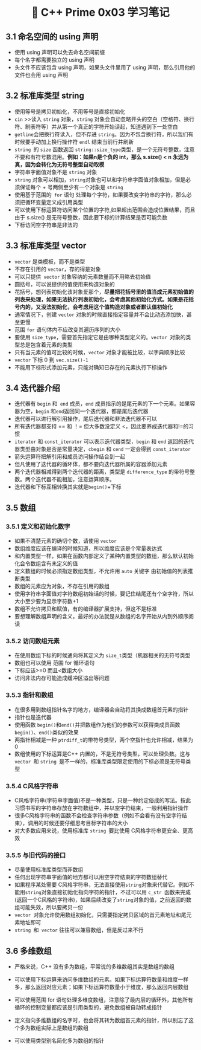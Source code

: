 <h1 align="center">📔 C++ Prime 0x03 学习笔记</h1>

## 3.1 命名空间的 using 声明

* 使用 using 声明可以免去命名空间前缀
* 每个名字都需要独立的 using 声明
* 头文件不应该包含 using 声明，如果头文件里用了 using 声明，那么引用他的文件也会用 using 声明

## 3.2 标准库类型 string

* 使用等号是拷贝初始化，不用等号是直接初始化
* `cin` >>读入 `string` 对象，`string` 对象会自动忽略开头的空白（空格符、换行符、制表符等）并从第一个真正的字符开始读起，知道遇到下一处空白
* `getline`会把换行符读入，但不存进 `string`。因为不包含换行符，所以我们有时候要手动加上换行操作符 `endl` 结束当前行并刷新
* `string `的 `size` 函数返回 `string::size_type`类型，是一个无符号整数，注意不要和有符号数混用。**例如：如果n是个负的 int，那么 s.size() < n 永远为真，因为会转化为无符号整型自动取模**
* 字符串字面值对象不是 ``string`` 对象
* `string` 对象可以相加，``string``对象也可以和字符串字面值对象相加，但是必须保证每个 + 号两侧至少有一个对象是 `string`
* 使用基于范围的` for` 语句 处理每个字符，如果要改变字符串的字符，那么必须把循环变量定义成引用类型
* 可以使用下标运算符访问某个位置的字符,如果超出范围会造成位置结果，而且由于 s.size() 是无符号整数，因此要下标的计算结果是否可能负数
* 下标访问空字符串是非法的

## 3.3 标准库类型 vector

* `vector` 是类模板，而不是类型
* 不存在引用的 `vector`，存的得是对象
* 可以只提供` vector` 对象容纳的元素数量而不用略去初始值
* 圆括号，可以说提供的值使用来构造对象的
* 花括号，想列表初始化该对象爱那个，**尽量把花括号里的值当成元素初始值的列表来处理，如果无法执行列表初始化，会考虑其他初始化方式。如果是花括号内的，又没法初始化，会考虑用这个值构造对象或者默认值初始化**
* 通常情况下，创建 `vector` 对象的时候直接指定容量并不会比动态添加快，甚至更慢
* 范围 `for` 语句体内不应改变其遍历序列的大小
* 要使用 `size_type`，需要首先指定它是由哪种类型定义的。`vector `对象的类型总是包含着元素的类型
* 只有当元素的值可比较的时候，`vector` 对象才能被比较，以字典顺序比较
* `vector` 下标 0 到 `vec.size()-1`
* 不能用下标形式添加元素，只能对确知已存在的元素执行下标操作

## 3.4 迭代器介绍

* 迭代器有 `begin` 和` end` 成员，`end` 成员指示的是尾元素的下一个元素。如果容器为空，`begin` 和` end `返回同一个迭代器，都是尾后迭代器
* 迭代器可以进行解引用操作，尾后迭代器和非法迭代器不可以
* 所有迭代器都支持 == 和 ！= 但大多数没定义 <，因此要养成迭代器和!=的习惯
* `iterator` 和 `const_iterator` 可以表示迭代器类型，`begin` 和 `end` 返回的迭代器类型由对象是否是常量决定，`cbegin` 和 `cend` 一定会得到 `const_iterator`
* 箭头运算符把解引用和成员访问操作结合到一起
* 但凡使用了迭代器的循环体，都不要向迭代器所属的容器添加元素
* 两个迭代器相减得到两个迭代器的距离，类型是 `difference_type` 的带符号整数。两个迭代器不能相加，注意运算顺序。
* 迭代器和下标互相转换其实就是`begin()`+下标



## 3.5 数组

### 3.5.1 定义和初始化数字

* 如果不清楚元素的确切个数，请使用 `vector`
* 数组维度应该在编译的时候知道，所以维度应该是个常量表达式
* 和内置类型一样，如果在函数内部定义了某种内置类型的数组，那么默认初始化会令数组含有未定义的值
* 定义数组的时候必须指定数组类型，不允许用 `auto` 关键字 由初始值的列表推断类型
* 数组的元素应为对象，不存在引用的数组
* 使用字符串字面值对字符数组初始话的时候，要记住结尾还有个空字符，所以大小至少要为显示字符数+1
* 数组不允许拷贝和赋值，有的编译器扩展支持，但这不是标准
* 要想理解数组声明的含义，最好的办法就是从数组的名字开始从内到外顺序阅读

### 3.5.2 访问数组元素

* 在使用数组下标的时候通向将其定义为 `size_t`类型（机器相关的无符号类型
* 数组也可以使用 范围 for 循环语句
* 下标应该>=0 而且<数组大小
* 访问非法内存可能造成缓冲区溢出等问题

### 3.5.3 指针和数组

* 在很多用到数组指针名字的地方，编译器会自动将其换成数组首元素的指针
* 指针也是迭代器
* 使用函数 `begin()`和`end()`并把数组作为他们的参数可以获得类成员函数`begin()`、`end()`类似的效果
* 两指针相减是一种 `ptrdiff_t`的带符号类型，两个空指针也允许相减，结果为0
* 数组使用的下标运算是C++ 内置的，不是无符号类型，可以处理负数。这与 `vector `和 `string `是不一样的，标准库类型限定使用的下标必须是无符号类型

### 3.5.4 C风格字符串

* C风格字符串(字符串字面值)不是一种类型，只是一种约定俗成的写法。按此习惯书写的字符串存放在字符数组中，并以空字符结束，一般利用指针操作
* 很多C风格字符串的函数不会检查字符串参数（例如不会看有没有空字符结束），调用的时候还要仔细思考目标字符串的大小
* 对大多数应用来说，使用标准库 `string `要比使用 C风格字符串更安全、更高效

### 3.5.5 与旧代码的接口

* 尽量使用标准库类型而非数组
* 任何出现字符串字面值的地方都可以用空字符结束的字符数组替代
* 如果程序某处需要 C风格字符串，无法直接使用`string`对象来代替它。例如不能用`string`对象直接初始化指向字符的指针，不过可以用 `c_str `函数来完成(返回一个C风格的字符串)，如果后续改变了`string`对象的值，之前返回的数组可能失效，所以要拷贝一份
* `vector `对象允许使用数组初始化，只需要指定拷贝区域的首元素地址和尾元素地址即可
* `string `和` vector` 往往可以兼容数组，但是反过来不行



## 3.6 多维数组

* 严格来说，C++ 没有多为数组，平常说的多维数组其实是数组的数组

* 可以使用下标运算来访问多维数组的元素。如果下标运算符数量和维度一样多，那么返回对应元素；如果下标运算符数量小于维度，那么返回内层数组

* 可以使用范围 for 语句处理多维度数组，注意除了最内层的循环外，其他所有循环的控制变量都应该是引用类型的，避免数组被自动转成指针

* 定义指向多维数组的名字时，也会将其转为数组首元素的指针，所以别忘了这个多为数组实际上是数组的数组

* 可以使用类型别名简化多为数组的指针

	
